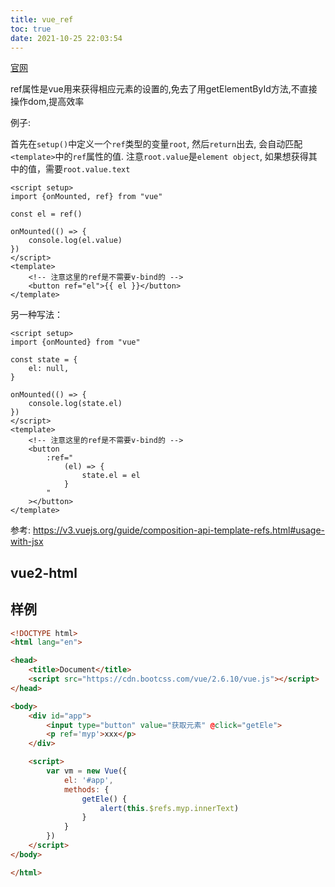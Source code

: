 ```yaml
---
title: vue_ref
toc: true
date: 2021-10-25 22:03:54
---
```

[官网](https://vuejs.org/guide/essentials/template-refs.html#accessing-the-refs)


ref属性是vue用来获得相应元素的设置的,免去了用getElementById方法,不直接操作dom,提高效率

例子:

首先在`setup()`中定义一个`ref`类型的变量`root`, 然后`return`出去, 会自动匹配`<template>`中的`ref`属性的值.
注意`root.value`是`element object`, 如果想获得其中的值，需要`root.value.text`
```vue
<script setup>
import {onMounted, ref} from "vue"

const el = ref()

onMounted(() => {
    console.log(el.value)
})
</script>
<template>
    <!-- 注意这里的ref是不需要v-bind的 -->
    <button ref="el">{{ el }}</button>
</template>
```

另一种写法：
```vue
<script setup>
import {onMounted} from "vue"

const state = {
    el: null,
}

onMounted(() => {
    console.log(state.el)
})
</script>
<template>
    <!-- 注意这里的ref是不需要v-bind的 -->
    <button
        :ref="
            (el) => {
                state.el = el
            }
        "
    ></button>
</template>

```


参考:
https://v3.vuejs.org/guide/composition-api-template-refs.html#usage-with-jsx


## vue2-html

## 样例
```html
<!DOCTYPE html>
<html lang="en">

<head>
    <title>Document</title>
    <script src="https://cdn.bootcss.com/vue/2.6.10/vue.js"></script>
</head>

<body>
    <div id="app">
        <input type="button" value="获取元素" @click="getEle">
        <p ref='myp'>xxx</p>
    </div>

    <script>
        var vm = new Vue({
            el: '#app',
            methods: {
                getEle() {
                    alert(this.$refs.myp.innerText)
                }
            }
        })
    </script>
</body>

</html>
```
